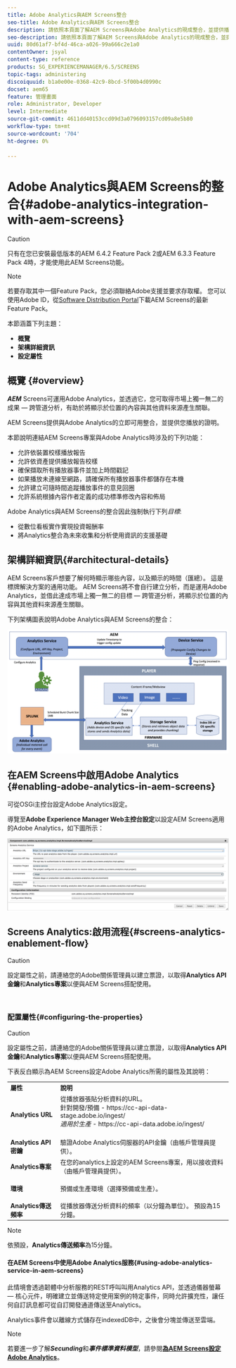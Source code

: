 ```yaml
---
title: Adobe Analytics與AEM Screens整合
seo-title: Adobe Analytics與AEM Screens整合
description: 請依照本頁面了解AEM Screens與Adobe Analytics的現成整合，並提供播放證明。
seo-description: 請依照本頁面了解AEM Screens與Adobe Analytics的現成整合，並提供播放證明。
uuid: 80d61af7-bf4d-46ca-a026-99a666c2e1a0
contentOwner: jsyal
content-type: reference
products: SG_EXPERIENCEMANAGER/6.5/SCREENS
topic-tags: administering
discoiquuid: b1a0e00e-0368-42c9-8bcd-5f00b4d0990c
docset: aem65
feature: 管理畫面
role: Administrator, Developer
level: Intermediate
source-git-commit: 4611dd40153ccd09d3a0796093157cd09a8e5b80
workflow-type: tm+mt
source-wordcount: '704'
ht-degree: 0%

---
```



# Adobe Analytics與AEM Screens的整合{#adobe-analytics-integration-with-aem-screens}

>[!CAUTION]
>
>只有在您已安裝最低版本的AEM 6.4.2 Feature Pack 2或AEM 6.3.3 Feature Pack 4時，才能使用此AEM Screens功能。

>[!NOTE]
>
>若要存取其中一個Feature Pack，您必須聯絡Adobe支援並要求存取權。 您可以使用Adobe ID，從[Software Distribution Portal](https://experience.adobe.com/#/downloads/content/software-distribution/en/aem.html)下載AEM Screens的最新Feature Pack。

本節涵蓋下列主題：

* **概覽**
* **架構詳細資訊**
* **設定屬性**

## 概覽 {#overview}

***AEM*** Screens可運用Adobe Analytics，並透過它，您可取得市場上獨一無二的成果 — 跨管道分析，有助於將顯示於位置的內容與其他資料來源產生關聯。

AEM Screens提供與Adobe Analytics的立即可用整合，並提供您播放的證明。

本節說明連結AEM Screens專案與Adobe Analytics時涉及的下列功能：

* 允許依裝置校樣播放報告
* 允許依資產提供播放報告校樣
* 確保擷取所有播放器事件並加上時間戳記
* 如果播放未連線至網路，請確保所有播放器事件都儲存在本機
* 允許建立可隨時間追蹤播放事件的意見回圈
* 允許系統根據內容作者定義的成功標準修改內容和佈局

Adobe Analytics與AEM Screens的整合因此強制執行下列&#x200B;*目標*:

* 從數位看板實作實現投資報酬率
* 將Analytics整合為未來收集和分析使用資訊的支援基礎

## 架構詳細資訊{#architectural-details}

AEM Screens客戶想要了解何時顯示哪些內容，以及顯示的時間（匯總）。 這是標牌解決方案的通用功能。 AEM Screens將不會自行建立分析，而是運用Adobe Analytics，並借此達成市場上獨一無二的目標 — 跨管道分析，將顯示於位置的內容與其他資料來源產生關聯。

下列架構圖表說明Adobe Analytics與AEM Screens的整合：

![screen_shot_2018-09-12at85611am](assets/screen_shot_2018-09-12at85611am.png)

## 在AEM Screens中啟用Adobe Analytics {#enabling-adobe-analytics-in-aem-screens}

可從OSGi主控台設定Adobe Analytics設定。

導覽至&#x200B;**Adobe Experience Manager Web主控台設定**&#x200B;以設定AEM Screens適用的Adobe Analytics，如下圖所示：

![screen_shot_2018-09-04at25550pm](assets/screen_shot_2018-09-04at25550pm.png)

## Screens Analytics:啟用流程{#screens-analytics-enablement-flow}

>[!CAUTION]
>
>設定屬性之前，請連絡您的Adobe關係管理員以建立票證，以取得&#x200B;**Analytics API金鑰**&#x200B;和&#x200B;**Analytics專案**&#x200B;以便與AEM Screens搭配使用。

![]()

### 配置屬性{#configuring-the-properties}

>[!CAUTION]
>
>設定屬性之前，請連絡您的Adobe關係管理員以建立票證，以取得&#x200B;**Analytics API金鑰**&#x200B;和&#x200B;**Analytics專案**&#x200B;以便與AEM Screens搭配使用。

下表反白顯示為AEM Screens設定Adobe Analytics所需的屬性及其說明：

<table>
 <tbody>
  <tr>
   <td><strong>屬性</strong></td>
   <td><strong>說明</strong></td>
  </tr>
  <tr>
   <td><strong>Analytics URL</strong></td>
   <td>從播放器張貼分析資料的URL。 <br>
   針對開發/預備</em>  - https://cc-api-data-stage.adobe.io/ingest/<br /> <em>適用於生產</em>  - https://cc-api-data.adobe.io/ingest/</em><br /> <br /></td>
  </tr>
  <tr>
   <td><strong>Analytics API密鑰</strong></td>
   <td>驗證Adobe Analytics伺服器的API金鑰（由帳戶管理員提供）。</td>
  </tr>
  <tr>
   <td><strong>Analytics專案</strong></td>
   <td>在您的analytics上設定的AEM Screens專案，用以接收資料（由帳戶管理員提供）。</td>
  </tr>
  <tr>
   <td><strong>環境</strong></td>
   <td><p>預備或生產環境（選擇預備或生產）。</p></td>
  </tr>
  <tr>
   <td><strong>Analytics傳送頻率</strong></td>
   <td>從播放器傳送分析資料的頻率（以分鐘為單位）。 預設為15分鐘。</td>
  </tr>
 </tbody>
</table>

>[!NOTE]
>
>依預設，**Analytics傳送頻率**&#x200B;為15分鐘。

#### 在AEM Screens中使用Adobe Analytics服務{#using-adobe-analytics-service-in-aem-screens}

此情境會透過韌體中分析服務的REST呼叫叫用Analytics API，並透過儀器螢幕 — 核心元件，明確建立並傳送特定使用案例的特定事件，同時允許擴充性，讓任何自訂訊息都可從自訂開發通道傳送至Analytics。

Analytics事件會以離線方式儲存在indexedDB中，之後會分塊並傳送至雲端。

>[!NOTE]
>
>若要進一步了解&#x200B;***Secunding***&#x200B;和&#x200B;***事件標準資料模型***，請參閱&#x200B;**[為AEM Screens設定Adobe Analytics](configuring-adobe-analytics-aem-screens.md)**。

